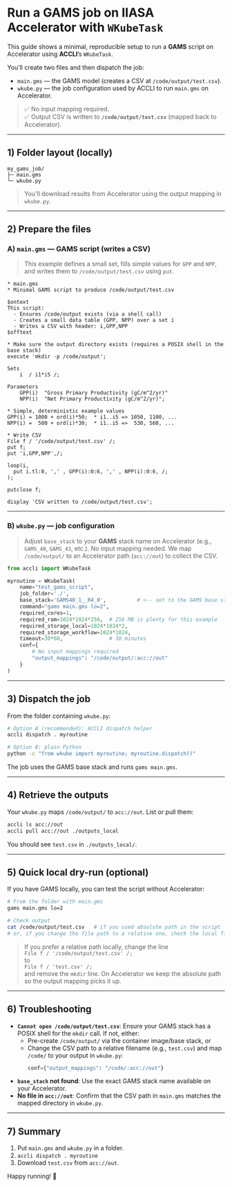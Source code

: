 # Run a **GAMS** job on IIASA Accelerator with `WKubeTask`

This guide shows a minimal, reproducible setup to run a **GAMS** script on Accelerator using **ACCLI**’s `WKubeTask`.

You’ll create two files and then dispatch the job:

- `main.gms` — the GAMS model (creates a CSV at `/code/output/test.csv`).
- `wkube.py` — the job configuration used by ACCLI to run `main.gms` on Accelerator.

> ✅ No input mapping required.  
> ✅ Output CSV is written to **`/code/output/test.csv`** (mapped back to Accelerator).

---

## 1) Folder layout (locally)

```
my_gams_job/
├─ main.gms
└─ wkube.py
```

> You’ll download results from Accelerator using the output mapping in `wkube.py`.

---

## 2) Prepare the files

### A) `main.gms` — GAMS script (writes a CSV)

> This example defines a small set, fills simple values for `GPP` and `NPP`, and writes them to `/code/output/test.csv` using `put`.

```gams
* main.gms
* Minimal GAMS script to produce /code/output/test.csv

$ontext
This script:
  - Ensures /code/output exists (via a shell call)
  - Creates a small data table (GPP, NPP) over a set i
  - Writes a CSV with header: i,GPP,NPP
$offtext

* Make sure the output directory exists (requires a POSIX shell in the base stack)
execute 'mkdir -p /code/output';

Sets
    i  / i1*i5 /;

Parameters
    GPP(i)  "Gross Primary Productivity (gC/m^2/yr)"
    NPP(i)  "Net Primary Productivity (gC/m^2/yr)";

* Simple, deterministic example values
GPP(i) = 1000 + ord(i)*50;  * i1..i5 => 1050, 1100, ...
NPP(i) =  500 + ord(i)*30;  * i1..i5 =>  530, 560, ...

* Write CSV
File f / '/code/output/test.csv' /;
put f;
put 'i,GPP,NPP',/;

loop(i,
  put i.tl:0, ',' , GPP(i):0:6, ',' , NPP(i):0:6, /;
);

putclose f;

display 'CSV written to /code/output/test.csv';
```

---

### B) `wkube.py` — job configuration

> Adjust `base_stack` to your **GAMS** stack name on Accelerator (e.g., `GAMS_40`, `GAMS_43`, etc.). No input mapping needed. We map `/code/output/` to an Accelerator path (`acc://out`) to collect the CSV.

```python
from accli import WKubeTask

myroutine = WKubeTask(
    name="test_gams_script",
    job_folder='./',
    base_stack='GAMS40_1__R4_0',          # <-- set to the GAMS base stack available on Accelerator
    command="gams main.gms lo=2",
    required_cores=1,
    required_ram=1024*1024*256,  # 256 MB is plenty for this example
    required_storage_local=1024*1024*2,
    required_storage_workflow=1024*1024,
    timeout=30*60,               # 30 minutes
    conf={
        # No input mappings required
        "output_mappings": "/code/output/:acc://out"
    }
)
```

---

## 3) Dispatch the job

From the folder containing `wkube.py`:
```bash
# Option A (recommended): ACCLI dispatch helper
accli dispatch . myroutine

# Option B: plain Python
python -c "from wkube import myroutine; myroutine.dispatch()"
```

The job uses the GAMS base stack and runs `gams main.gms`.

---

## 4) Retrieve the outputs

Your `wkube.py` maps `/code/output/` to `acc://out`. List or pull them:
```bash
accli ls acc://out
accli pull acc://out ./outputs_local
```

You should see `test.csv` in `./outputs_local/`.

---

## 5) Quick local dry-run (optional)

If you have GAMS locally, you can test the script without Accelerator:
```bash
# From the folder with main.gms
gams main.gms lo=2

# Check output
cat /code/output/test.csv   # if you used absolute path in the script
# or, if you change the file path to a relative one, check the local file instead
```

> If you prefer a relative path locally, change the line  
> `File f / '/code/output/test.csv' /;`  
> to  
> `File f / 'test.csv' /;`  
> and remove the `mkdir` line. On Accelerator we keep the absolute path so the output mapping picks it up.

---

## 6) Troubleshooting

- **`Cannot open /code/output/test.csv`**: Ensure your GAMS stack has a POSIX shell for the `mkdir` call. If not, either:
  - Pre-create `/code/output/` via the container image/base stack, or
  - Change the CSV path to a relative filename (e.g., `test.csv`) and map `/code/` to your output in `wkube.py`:
    ```python
    conf={"output_mappings": "/code/:acc://out"}
    ```
- **`base_stack` not found**: Use the exact GAMS stack name available on your Accelerator.
- **No file in `acc://out`**: Confirm that the CSV path in `main.gms` matches the mapped directory in `wkube.py`.

---

## 7) Summary

1. Put `main.gms` and `wkube.py` in a folder.  
2. `accli dispatch . myroutine`  
3. Download `test.csv` from `acc://out`.

Happy running! 🚀
